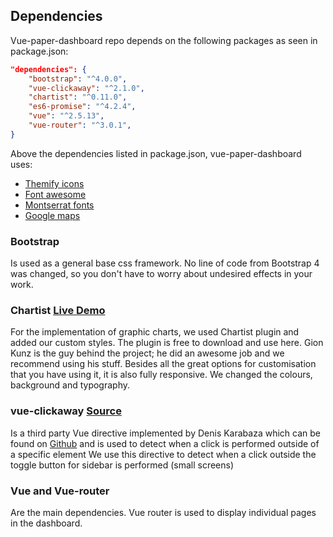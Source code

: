## Dependencies

Vue-paper-dashboard repo depends on the following packages as seen in package.json:

```json
"dependencies": {
    "bootstrap": "^4.0.0",
    "vue-clickaway": "^2.1.0",
    "chartist": "^0.11.0",
    "es6-promise": "^4.2.4",
    "vue": "^2.5.13",
    "vue-router": "^3.0.1",
}
```

Above the dependencies listed in package.json, vue-paper-dashboard uses:

- [Themify icons](https://themify.me/themify-icons)
- [Font awesome](http://fontawesome.io/icons/)
- [Montserrat fonts](https://fonts.googleapis.com/css?family=Montserrat)
- [Google maps](https://maps.googleapis.com/maps/api/js?libraries=places)


### Bootstrap
Is used as a general base css framework. No line of code from Bootstrap 4 was changed, so you don't have to worry about undesired effects in your work.

### Chartist [Live Demo](https://cristijora.github.io/vue-paper-dashboard/#/admin/overview)
For the implementation of graphic charts, we used Chartist plugin and added our custom styles. The plugin is free to download and use here.
Gion Kunz is the guy behind the project; he did an awesome job and we recommend using his stuff.
Besides all the great options for customisation that you have using it, it is also fully responsive.
We changed the colours, background and typography.

### vue-clickaway [Source](https://github.com/simplesmiler/vue-clickaway)

Is a third party Vue directive implemented by Denis Karabaza which can be found on [Github](https://github.com/simplesmiler/vue-clickaway)
and is used to detect when a click is performed outside of a specific element
We use this directive to detect when a click outside the toggle button for sidebar is performed (small screens)

### Vue and Vue-router
Are the main dependencies. Vue router is used to display individual pages in the dashboard.
